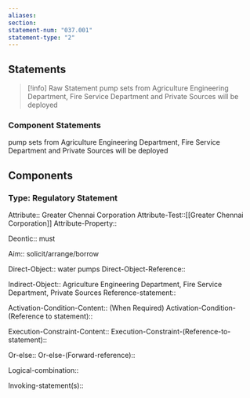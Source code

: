 ```yaml
---
aliases: 
section: 
statement-num: "037.001"
statement-type: "2"
---
```

## Statements 
> [!info] Raw Statement
>  pump sets from Agriculture Engineering Department, Fire Service Department and Private Sources will be deployed 
> 

### Component Statements
 pump sets from Agriculture Engineering Department, Fire Service Department and Private Sources will be deployed 
## Components
### Type: Regulatory Statement
Attribute:: Greater Chennai Corporation
Attribute-Test::[[Greater Chennai Corporation]]
Attribute-Property::

Deontic:: must

Aim:: solicit/arrange/borrow

Direct-Object:: water pumps
Direct-Object-Reference:: 

Indirect-Object:: Agriculture Engineering Department, Fire Service Department, Private Sources
	Reference-statement::

Activation-Condition-Content:: (When Required)
	Activation-Condition-(Reference to statement)::

Execution-Constraint-Content::
	Execution-Constraint-(Reference-to-statement)::

Or-else::
	Or-else-(Forward-reference)::

Logical-combination::

Invoking-statement(s)::